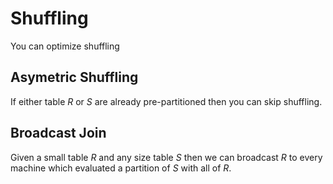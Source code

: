 #  Shuffling

You can optimize shuffling

## Asymetric Shuffling

If either table $R$ or $S$ are already pre-partitioned then you can skip shuffling.

## Broadcast Join

Given a small table $R$ and any size table $S$ then we can broadcast $R$ to every machine which evaluated a partition of $S$ with all of $R$.